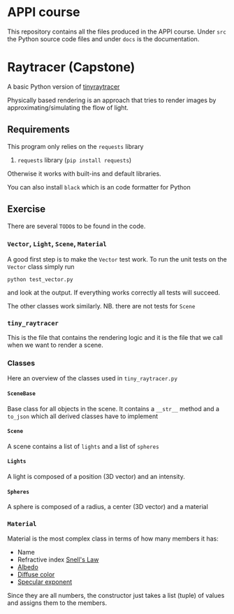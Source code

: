 # APPI course

This repository contains all the files produced in the APPI course. Under `src` the Python source code files and under `docs` is the documentation.

# Raytracer (Capstone)

A basic Python version of [tinyraytracer](https://github.com/ssloy/tinyraytracer)

Physically based rendering is an approach that tries to render images by approximating/simulating the flow of light.
## Requirements

This program only relies on the `requests` library

1. `requests` library (`pip install requests`)

Otherwise it works with built-ins and default libraries.

You can also install `black` which is an code formatter for Python
## Exercise

There are several `TODO`s to be found in the code.

### `Vector`, `Light`, `Scene`, `Material`

A good first step is to make the `Vector` test work. To run the unit tests on the `Vector` class simply run

```
python test_vector.py
```

and look at the output. If everything works correctly all tests will succeed.

The other classes work similarly. NB. there are not tests for `Scene`

### `tiny_raytracer`


This is the file that contains the rendering logic and it is the file that we call when we want to render a scene.

### Classes

Here an overview of the classes used in `tiny_raytracer.py`

#### `SceneBase`

Base class for all objects in the scene. It contains a `__str__` method and a `to_json` which all derived classes have to implement

#### `Scene`

A scene contains a list of `lights` and a list of `spheres`


#### `Lights`

A light is composed of a position (3D vector) and an intensity.

#### `Spheres`

A sphere is composed of a radius, a center (3D vector) and a material

### `Material`

Material is the most complex class in terms of how many members it has:

- Name
- Refractive index [Snell's Law](https://en.wikipedia.org/wiki/Snell%27s_law)
- [Albedo](https://www.npolar.no/en/fact/albedo/)
- [Diffuse color](https://www.yegorsw.com/blog/what-is-diffuse-color)
- [Specular exponent](https://learnopengl.com/Lighting/Basic-Lighting)

Since they are all numbers, the constructor just takes a list (tuple) of values and assigns them to the members.
